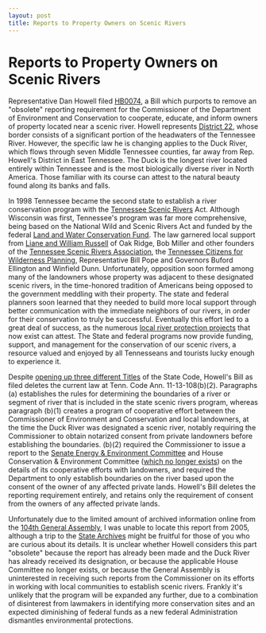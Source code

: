 ```yaml
---
layout: post
title: Reports to Property Owners on Scenic Rivers
---
```


# Reports to Property Owners on Scenic Rivers

Representative Dan Howell filed [HB0074](http://wapp.capitol.tn.gov/apps/BillInfo/default.aspx?BillNumber=HB0074&GA=110), a Bill which purports to remove an "obsolete" reporting requirement for the Commissioner of the Department of Environment and Conservation to cooperate, educate, and inform owners of property located near a scenic river. Howell represents [District 22](https://ballotpedia.org/File:TN_HD_22.JPG), whose border consists of a significant portion of the headwaters of the Tennessee River. However, the specific law he is changing applies to the Duck River, which flows through seven Middle Tennessee counties, far away from Rep. Howell's District in East Tennessee. The Duck is the longest river located entirely within Tennessee and is the most biologically diverse river in North America. Those familiar with its course can attest to the natural beauty found along its banks and falls.

In 1998 Tennessee became the second state to establish a river conservation program with the [Tennessee Scenic Rivers](http://www.tennessee.gov/environment/topic/na-sr-scenic-rivers) Act. Although Wisconsin was first, Tennessee's program was far more comprehensive, being based on the National Wild and Scenic Rivers Act and funded by the federal [Land and Water Conservation Fund](https://www.nps.gov/subjects/lwcf/index.htm). The law garnered local support from [Liane and William Russell](https://en.wikipedia.org/wiki/Liane_Russell) of Oak Ridge, Bob Miller and other founders of the [Tennessee Scenic Rivers Association](http://www.paddletsra.org/), the [Tennessee Citizens for Wilderness Planning](http://tcwp.org/), Representative Bill Pope and Governors Buford Ellington and Winfield Dunn. Unfortunately, opposition soon formed among many of the landowners whose property was adjacent to these designated scenic rivers, in the time-honored tradition of Americans being opposed to the government meddling with their property. The state and federal planners soon learned that they needed to build more local support through better communication with the immediate neighbors of our rivers, in order for their conservation to truly be successful. Eventually this effort led to a great deal of success, as the numerous [local river protection projects](http://www.mtsu.edu/waterworks/groups.php) that now exist can attest. The State and federal programs now provide funding, support, and management for the conservation of our scenic rivers, a resource valued and enjoyed by all Tennesseans and tourists lucky enough to experience it.

Despite [opening up three different Titles](http://tennesseeleger.com/2017/01/18/Unnecessarily-Broad/) of the State Code, Howell's Bill as filed deletes the current law at Tenn. Code Ann. 11-13-108(b)(2). Paragraphs (a) establishes the rules for determining the boundaries of a river or segment of river that is included in the state scenic rivers program, whereas paragraph (b)(1) creates a program of cooperative effort between the Commissioner of Environment and Conservation and local landowners, at the time the Duck River was designated a scenic river, notably requiring the Commissioner to obtain notarized consent from private landowners before establishing the boundaries. (b)(2) required the Commissioner to issue a report to the [Senate Energy & Environment Committee](http://www.capitol.tn.gov/senate/committees/energy-ag-nr.html) and House Conservation & Environment Committee ([which no longer exists](http://www.capitol.tn.gov/house/committees/)) on the details of its cooperative efforts with landowners, and required the Department to only establish boundaries on the river based upon the consent of the owner of any affected private lands. Howell's Bill deletes the reporting requirement entirely, and retains only the requirement of consent from the owners of any affected private lands. 

Unfortunately due to the limited amount of archived information online from the [104th General Assembly](http://sos.tn.gov/products/division-publications/104th-general-assembly-public-acts), I was unable to locate this report from 2005, although a trip to the [State Archives](http://sos.tn.gov/tsla) might be fruitful for those of you who are curious about its details. It is unclear whether Howell considers this part "obsolete" because the report has already been made and the Duck River has already received its designation, or because the applicable House Committee no longer exists, or because the General Assembly is uninterested in receiving such reports from the Commissioner on its efforts in working with local communities to establish scenic rivers. Frankly it's unlikely that the program will be expanded any further, due to a combination of disinterest from lawmakers in identifying more conservation sites and an expected diminishing of federal funds as a new federal Administration dismantles environmental protections.
